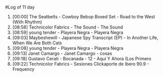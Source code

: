 #Log of 11 day

1. [00:00] The Seatbelts - Cowboy Bebop Boxed Set - Road to the West (With Rhythm)
1. [08:58] Technicolor Fabrics - The Sound - The Sound
1. [08:59] young tender - Playera Negra - Playera Negra
1. [09:03] Maybeshewill - Japanese Spy Transcript (EP) - In Another Life, When We Are Both Cats
1. [09:08] young tender - Playera Negra - Playera Negra
1. [09:13] Janet Camargo - Janet Camargo - cosas
1. [09:18] Gustavo Cerati - Bocanada - 12 - Aquí Y Ahora (Los Primero
1. [09:22] Technicolor Fabrics - Sesiones Clickaporte de Ibero 90.9 - Frequency
